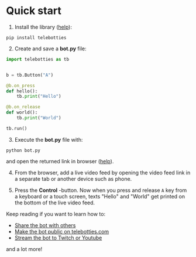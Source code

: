 # Quick start

1. Install the library ([help](install.md)):

```
pip install telebotties
```

2. Create and save a **bot.py** file:

```python
import telebotties as tb


b = tb.Button("A")

@b.on_press
def hello():
    tb.print("Hello")

@b.on_release
def world():
    tb.print("World")

tb.run()
```

3. Execute the **bot.py** file with:

```
python bot.py
```

and open the returned link in browser ([help](execute_help.md)).

4. From the browser, add a live video feed by opening the video feed link in a separate tab or another device such as phone.

5. Press the **Control** -button. Now when you press and release `A` key from a keyboard or a touch screen, texts "Hello" and "World" get printed on the bottom of the live video feed.

Keep reading if you want to learn how to:

- [Share the bot with others](https://telebotties.com)
- [Make the bot public on telebotties.com](https://telebotties.com)
- [Stream the bot to Twitch or Youtube](https://telebotties.com)

and a lot more!